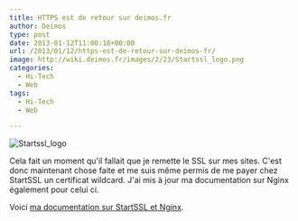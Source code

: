 ```yaml
---
title: HTTPS est de retour sur deimos.fr
author: Deimos
type: post
date: 2013-01-12T11:00:18+00:00
url: /2013/01/12/https-est-de-retour-sur-deimos-fr/
image: http://wiki.deimos.fr/images/2/23/Startssl_logo.png
categories:
  - Hi-Tech
  - Web
tags:
  - Hi-Tech
  - Web

---
```

![Startssl_logo](http://wiki.deimos.fr/images/2/23/Startssl_logo.png)

Cela fait un moment qu'il fallait que je remette le SSL sur mes sites. C'est donc maintenant chose faite et me suis même permis de me payer chez StartSSL un certificat wildcard. J'ai mis à jour ma documentation sur Nginx également pour celui ci.

Voici [ma documentation sur StartSSL et Nginx][1].

 [1]: http://wiki.deimos.fr/G%C3%A9rer_des_certificats_sign%C3%A9s_par_une_autorit%C3%A9_de_certification
